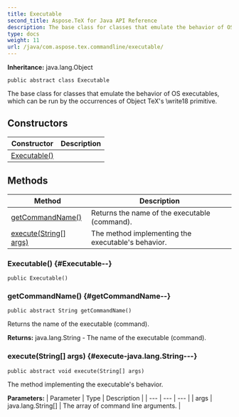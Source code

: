```yaml
---
title: Executable
second_title: Aspose.TeX for Java API Reference
description: The base class for classes that emulate the behavior of OS executables which can be run by the occurrences of Object TeXs write18 primitive.
type: docs
weight: 11
url: /java/com.aspose.tex.commandline/executable/
---
```

**Inheritance:**
java.lang.Object
```
public abstract class Executable
```

The base class for classes that emulate the behavior of OS executables, which can be run by the occurrences of Object TeX's  \\write18  primitive.
## Constructors

| Constructor | Description |
| --- | --- |
| [Executable()](#Executable--) |  |
## Methods

| Method | Description |
| --- | --- |
| [getCommandName()](#getCommandName--) | Returns the name of the executable (command). |
| [execute(String[] args)](#execute-java.lang.String---) | The method implementing the executable's behavior. |
### Executable() {#Executable--}
```
public Executable()
```


### getCommandName() {#getCommandName--}
```
public abstract String getCommandName()
```


Returns the name of the executable (command).

**Returns:**
java.lang.String - The name of the executable (command).
### execute(String[] args) {#execute-java.lang.String---}
```
public abstract void execute(String[] args)
```


The method implementing the executable's behavior.

**Parameters:**
| Parameter | Type | Description |
| --- | --- | --- |
| args | java.lang.String[] | The array of command line arguments. |

